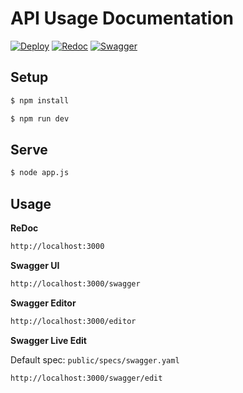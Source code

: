 # API Usage Documentation

[![Deploy](https://github.com/mtvbrianking/api-usage-docs/workflows/deploy/badge.svg)](https://github.com/mtvbrianking/api-usage-docs/actions?query=workflow:deploy)
[![Redoc](https://img.shields.io/badge/redoc-docs-success)](https://mtvbrianking.github.io/api-usage-docs)
[![Swagger](https://img.shields.io/badge/swagger-docs-success)](https://mtvbrianking.github.io/api-usage-docs/swagger)

## Setup

```bash
$ npm install
```

```bash
$ npm run dev
```

## Serve

```bash
$ node app.js
```

## Usage

**ReDoc**

```bash
http://localhost:3000
```

**Swagger UI**

```bash
http://localhost:3000/swagger
```

**Swagger Editor**

```bash
http://localhost:3000/editor
```

**Swagger Live Edit**

Default spec: `public/specs/swagger.yaml`

```bash
http://localhost:3000/swagger/edit
```
